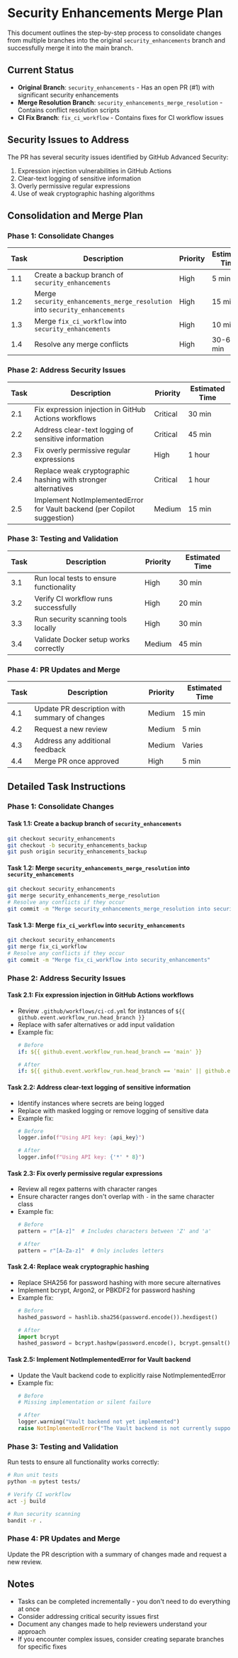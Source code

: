 # Security Enhancements Merge Plan

This document outlines the step-by-step process to consolidate changes from multiple branches into the original `security_enhancements` branch and successfully merge it into the main branch.

## Current Status

- **Original Branch**: `security_enhancements` - Has an open PR (#1) with significant security enhancements
- **Merge Resolution Branch**: `security_enhancements_merge_resolution` - Contains conflict resolution scripts
- **CI Fix Branch**: `fix_ci_workflow` - Contains fixes for CI workflow issues

## Security Issues to Address

The PR has several security issues identified by GitHub Advanced Security:

1. Expression injection vulnerabilities in GitHub Actions
2. Clear-text logging of sensitive information
3. Overly permissive regular expressions
4. Use of weak cryptographic hashing algorithms

## Consolidation and Merge Plan

### Phase 1: Consolidate Changes

| Task | Description | Priority | Estimated Time |
|------|-------------|----------|----------------|
| 1.1 | Create a backup branch of `security_enhancements` | High | 5 min |
| 1.2 | Merge `security_enhancements_merge_resolution` into `security_enhancements` | High | 15 min |
| 1.3 | Merge `fix_ci_workflow` into `security_enhancements` | High | 10 min |
| 1.4 | Resolve any merge conflicts | High | 30-60 min |

### Phase 2: Address Security Issues

| Task | Description | Priority | Estimated Time |
|------|-------------|----------|----------------|
| 2.1 | Fix expression injection in GitHub Actions workflows | Critical | 30 min |
| 2.2 | Address clear-text logging of sensitive information | Critical | 45 min |
| 2.3 | Fix overly permissive regular expressions | High | 1 hour |
| 2.4 | Replace weak cryptographic hashing with stronger alternatives | Critical | 1 hour |
| 2.5 | Implement NotImplementedError for Vault backend (per Copilot suggestion) | Medium | 15 min |

### Phase 3: Testing and Validation

| Task | Description | Priority | Estimated Time |
|------|-------------|----------|----------------|
| 3.1 | Run local tests to ensure functionality | High | 30 min |
| 3.2 | Verify CI workflow runs successfully | High | 20 min |
| 3.3 | Run security scanning tools locally | High | 30 min |
| 3.4 | Validate Docker setup works correctly | Medium | 45 min |

### Phase 4: PR Updates and Merge

| Task | Description | Priority | Estimated Time |
|------|-------------|----------|----------------|
| 4.1 | Update PR description with summary of changes | Medium | 15 min |
| 4.2 | Request a new review | Medium | 5 min |
| 4.3 | Address any additional feedback | Medium | Varies |
| 4.4 | Merge PR once approved | High | 5 min |

## Detailed Task Instructions

### Phase 1: Consolidate Changes

#### Task 1.1: Create a backup branch of `security_enhancements`

```bash
git checkout security_enhancements
git checkout -b security_enhancements_backup
git push origin security_enhancements_backup
```

#### Task 1.2: Merge `security_enhancements_merge_resolution` into `security_enhancements`

```bash
git checkout security_enhancements
git merge security_enhancements_merge_resolution
# Resolve any conflicts if they occur
git commit -m "Merge security_enhancements_merge_resolution into security_enhancements"
```

#### Task 1.3: Merge `fix_ci_workflow` into `security_enhancements`

```bash
git checkout security_enhancements
git merge fix_ci_workflow
# Resolve any conflicts if they occur
git commit -m "Merge fix_ci_workflow into security_enhancements"
```

### Phase 2: Address Security Issues

#### Task 2.1: Fix expression injection in GitHub Actions workflows

- Review `.github/workflows/ci-cd.yml` for instances of `${{ github.event.workflow_run.head_branch }}`
- Replace with safer alternatives or add input validation
- Example fix:
  ```yaml
  # Before
  if: ${{ github.event.workflow_run.head_branch == 'main' }}

  # After
  if: ${{ github.event.workflow_run.head_branch == 'main' || github.event.workflow_run.head_branch == 'develop' }}
  ```

#### Task 2.2: Address clear-text logging of sensitive information

- Identify instances where secrets are being logged
- Replace with masked logging or remove logging of sensitive data
- Example fix:
  ```python
  # Before
  logger.info(f"Using API key: {api_key}")

  # After
  logger.info(f"Using API key: {'*' * 8}")
  ```

#### Task 2.3: Fix overly permissive regular expressions

- Review all regex patterns with character ranges
- Ensure character ranges don't overlap with `-` in the same character class
- Example fix:
  ```python
  # Before
  pattern = r"[A-z]"  # Includes characters between 'Z' and 'a'

  # After
  pattern = r"[A-Za-z]"  # Only includes letters
  ```

#### Task 2.4: Replace weak cryptographic hashing

- Replace SHA256 for password hashing with more secure alternatives
- Implement bcrypt, Argon2, or PBKDF2 for password hashing
- Example fix:
  ```python
  # Before
  hashed_password = hashlib.sha256(password.encode()).hexdigest()

  # After
  import bcrypt
  hashed_password = bcrypt.hashpw(password.encode(), bcrypt.gensalt())
  ```

#### Task 2.5: Implement NotImplementedError for Vault backend

- Update the Vault backend code to explicitly raise NotImplementedError
- Example fix:
  ```python
  # Before
  # Missing implementation or silent failure

  # After
  logger.warning("Vault backend not yet implemented")
  raise NotImplementedError("The Vault backend is not currently supported.")
  ```

### Phase 3: Testing and Validation

Run tests to ensure all functionality works correctly:

```bash
# Run unit tests
python -m pytest tests/

# Verify CI workflow
act -j build

# Run security scanning
bandit -r .
```

### Phase 4: PR Updates and Merge

Update the PR description with a summary of changes made and request a new review.

## Notes

- Tasks can be completed incrementally - you don't need to do everything at once
- Consider addressing critical security issues first
- Document any changes made to help reviewers understand your approach
- If you encounter complex issues, consider creating separate branches for specific fixes
